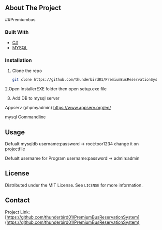 
<!-- PROJECT SHIELDS -->

<!-- ABOUT THE PROJECT -->
## About The Project

##Premiumbus

### Built With


* [C#]()
* [MYSQL]()


### Installation

1. Clone the repo
   ```sh
   git clone https://github.com/thunderbird01/PremiumBusReservationSystem.git
   ```
2.Open InstallerEXE folder then open setup.exe file

3. Add DB to mysql server

 Appserv (phpmyadmin) 
 https://www.appserv.org/en/
 
 
 mysql Commandline 


<!-- USAGE EXAMPLES -->
## Usage

Defualt mysqldb username:password -> root:toor1234 change it on projectfile

Defualt username for Program username:password -> admin:admin

<!-- LICENSE -->
## License

Distributed under the MIT License. See `LICENSE` for more information.



<!-- CONTACT -->
## Contact



Project Link: [https://github.com/thunderbird01/PremiumBusReservationSystem](https://github.com/thunderbird01/PremiumBusReservationSystem)



